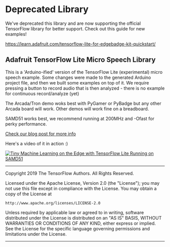 # Deprecated Library

We've deprecated this library and are now supporting the official TensorFlow library for better support.
Check out this guide for new examples!

https://learn.adafruit.com/tensorflow-lite-for-edgebadge-kit-quickstart/


## Adafruit TensorFlow Lite Micro Speech Library

This is a 'Arduino-ified' version of the TensorFlow Lite (experimental) micro speech example. Some changes were made to the generated Arduino project file, and then we built some examples on top of it. We require pressing a button to record audio that is then analyzed - there is no example for continuous record/analyze (yet)

The Arcada/Tron demo woks best with PyGamer or PyBadge but any other Arcada board will work. Other demos will work fine on a breadboard.

SAMD51 works best, we recommend running at 200MHz and -Ofast for perky performance. 

[Check our blog post for more info](https://blog.adafruit.com/2019/06/24/tiny-machine-learning-on-the-edge-with-tensorflow-lite-running-on-samd51-arduino-tensorflow-tinyml-tensorflow/)

Here's a video of it in action :)

 [![Tiny Machine Learning on the Edge with TensorFlow Lite Running on SAMD51](http://img.youtube.com/vi/cn9PEDX_qLk/0.jpg)](http://www.youtube.com/watch?v=cn9PEDX_qLk "Tiny Machine Learning on the Edge with TensorFlow Lite Running on SAMD51")

-------

Copyright 2019 The TensorFlow Authors. All Rights Reserved.

Licensed under the Apache License, Version 2.0 (the "License");
you may not use this file except in compliance with the License.
You may obtain a copy of the License at

    http://www.apache.org/licenses/LICENSE-2.0

Unless required by applicable law or agreed to in writing, software
distributed under the License is distributed on an "AS IS" BASIS,
WITHOUT WARRANTIES OR CONDITIONS OF ANY KIND, either express or implied.
See the License for the specific language governing permissions and
limitations under the License.

----
